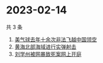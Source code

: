 # 2023-02-14

共 3 条

<!-- BEGIN -->
<!-- 最后更新时间 Tue Feb 14 2023 11:12:29 GMT+0800 (China Standard Time) -->

1. [美气球去年十余次非法飞越中国领空](https://www.zhihu.com/search?q=%E7%BE%8E%E6%B0%94%E7%90%83%E5%8E%BB%E5%B9%B4%E5%8D%81%E4%BD%99%E6%AC%A1%E9%9D%9E%E6%B3%95%E9%A3%9E%E8%B6%8A%E4%B8%AD%E5%9B%BD%E9%A2%86%E7%A9%BA)
1. [黄海北部海域进行实弹射击](https://www.zhihu.com/search?q=%E9%BB%84%E6%B5%B7%E5%8C%97%E9%83%A8%E6%B5%B7%E5%9F%9F%E8%BF%9B%E8%A1%8C%E5%AE%9E%E5%BC%B9%E5%B0%84%E5%87%BB)
1. [刘学州被网暴致死案网上开庭](https://www.zhihu.com/search?q=%E5%88%98%E5%AD%A6%E5%B7%9E%E8%A2%AB%E7%BD%91%E6%9A%B4%E8%87%B4%E6%AD%BB%E6%A1%88%E7%BD%91%E4%B8%8A%E5%BC%80%E5%BA%AD)

<!-- END -->
